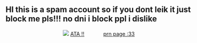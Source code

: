 ## HI this is a spam account so if you dont leik it just block me pls!!! no dni i block ppl i dislike

<div align="center">

![](https://64.media.tumblr.com/cadd6c2afcd8775bbb3302b9945f635b/a412a0337193e7f9-fb/s1280x1920/ab8ad3ba0aa454ee489145a85bbf8588165d28f2.gifv)
[ATA !!](https://zombii.atabook.org)⠀⠀⠀⠀⠀[prn page :33](https://en.pronouns.page/@zombiimedic)
